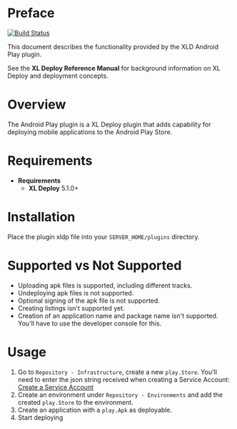 # Preface #

[![Build Status](https://travis-ci.org/xebialabs-community/xld-android-play-plugin.svg?branch=master)](https://travis-ci.org/xebialabs-community/xld-android-play-plugin)

This document describes the functionality provided by the XLD Android Play plugin.

See the **XL Deploy Reference Manual** for background information on XL Deploy and deployment concepts.

# Overview #

The Android Play plugin is a XL Deploy plugin that adds capability for deploying mobile applications to the Android Play Store.

# Requirements #

* **Requirements**
	* **XL Deploy** 5.1.0+

# Installation #

Place the plugin xldp file into your `SERVER_HOME/plugins` directory.

# Supported vs Not Supported #

* Uploading apk files is supported, including different tracks.
* Undeploying apk files is not supported.
* Optional signing of the apk file is not supported.
* Creating listings isn't supported yet.
* Creation of an application name and package name isn't supported. You'll have to use the developer console for this.

# Usage #

1. Go to `Repository - Infrastructure`, create a new `play.Store`. You'll need to enter the json string received when creating a Service Account:
   [Create a Service Account](https://developers.google.com/android-publisher/getting_started#setting_up_api_access_clients)
2. Create an environment under `Repository - Environments` and add the created `play.Store` to the environment. 
3. Create an application with a `play.Apk` as deployable.
4. Start deploying
